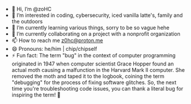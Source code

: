 - 👋 Hi, I’m @zoHC
- 👀 I’m interested in coding, cybersecurity, iced vanilla latte's, family and the outdoors
- 🌱 I’m currently learning various things, sorry to be so vague hehe
- 💞️ I’m currently collaborating on a project with a nonprofit organization
- 📫 How to reach me z0hc@proton.me
- 😄 Pronouns: he/him | chip/chipself
- ⚡ Fun fact: The term "bug" in the context of computer programming originated in 1947 when computer scientist Grace Hopper found an actual moth causing a malfunction in the Harvard Mark II computer. She removed the moth and taped it to the logbook, coining the term "debugging" for the process of fixing software glitches. So, the next time you're troubleshooting code issues, you can thank a literal bug for inspiring the term! 🐞

<!---
zoHC/zoHC is a ✨ special ✨ repository because its `README.md` (this file) appears on your GitHub profile.
You can click the Preview link to take a look at your changes.
--->
